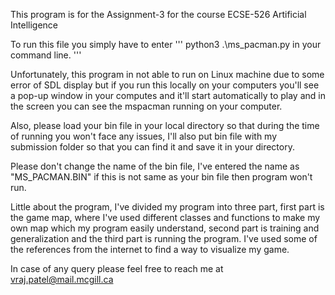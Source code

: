 This program is for the Assignment-3 for the course ECSE-526 Artificial Intelligence 

To run this file you simply have to enter
''' python3 .\ms_pacman.py in your command line.
'''

Unfortunately, this program in not able to run on Linux machine due to some error of SDL display but if you run this locally on your computers you'll see a pop-up window in your computes and it'll start automatically to play and in the screen you can see the mspacman running on your computer.

Also, please load your bin file in your local directory so that during the time of running you won't face any issues, I'll also put bin file with my submission folder so that you can find it and save it in your directory.

Please don't change the name of the bin file, I've entered the name as "MS_PACMAN.BIN" if this is not same as your bin file then program won't run.

Little about the program,
I've divided my program into three part, first part is the game map, where I've used different classes and functions to make my own map which my program easily understand, second part is training and generalization and the third part is running the program. I've used some of the references from the internet to find a way to visualize my game.

In case of any query please feel free to reach me at vraj.patel@mail.mcgill.ca

